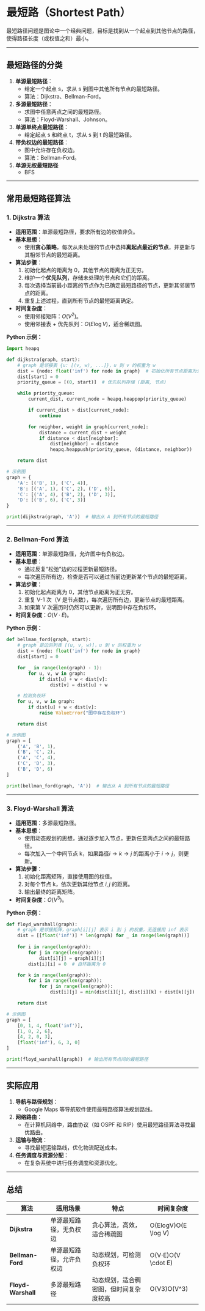 # 最短路（Shortest Path）

最短路径问题是图论中一个经典问题，目标是找到从一个起点到其他节点的路径，使得路径长度（或权值之和）最小。

---

## 最短路径的分类

1. **单源最短路径**：
    - 给定一个起点 s，求从 s 到图中其他所有节点的最短路径。
    - 算法：Dijkstra、Bellman-Ford。
2. **多源最短路径**：
    - 求图中任意两点之间的最短路径。
    - 算法：Floyd-Warshall、Johnson。
3. **单源单终点最短路径**：
    - 给定起点 s 和终点 t，求从 s 到 t 的最短路径。
4. **带负权边的最短路径**：
    - 图中允许存在负权边。
    - 算法：Bellman-Ford。
5. **单源无权最短路径**
	- BFS
---

## 常用最短路径算法

### 1. Dijkstra 算法
- **适用范围**：单源最短路径，要求所有边的权值非负。
- **基本思想**：
    - 使用**贪心策略**，每次从未处理的节点中选择**离起点最近的节点**，并更新与其相邻节点的最短距离。
- **算法步骤**：
    1. 初始化起点的距离为 0，其他节点的距离为正无穷。
    2. 维护一个**优先队列**，存储未处理的节点和它们的距离。
    3. 每次选择当前最小距离的节点作为已确定最短路径的节点，更新其邻居节点的距离。
    4. 重复上述过程，直到所有节点的最短距离确定。
- **时间复杂度**：
    - 使用邻接矩阵：$O(V^2)$。
    - 使用邻接表 + 优先队列：$O(E \log V)$，适合稀疏图。

**Python 示例：**
```python
import heapq

def dijkstra(graph, start):
    # graph 是邻接表 {u: [(v, w), ...]}，u 到 v 的权重为 w
    dist = {node: float('inf') for node in graph}  # 初始化所有节点距离为无穷
    dist[start] = 0
    priority_queue = [(0, start)]  # 优先队列存储 (距离, 节点)

    while priority_queue:
        current_dist, current_node = heapq.heappop(priority_queue)

        if current_dist > dist[current_node]:
            continue

        for neighbor, weight in graph[current_node]:
            distance = current_dist + weight
            if distance < dist[neighbor]:
                dist[neighbor] = distance
                heapq.heappush(priority_queue, (distance, neighbor))

    return dist

# 示例图
graph = {
    'A': [('B', 1), ('C', 4)],
    'B': [('A', 1), ('C', 2), ('D', 6)],
    'C': [('A', 4), ('B', 2), ('D', 3)],
    'D': [('B', 6), ('C', 3)]
}

print(dijkstra(graph, 'A'))  # 输出从 A 到所有节点的最短路径
```

---

### 2. Bellman-Ford 算法

- **适用范围**：单源最短路径，允许图中有负权边。
- **基本思想**：
    - 通过反复“松弛”边的过程更新最短路径。
    - 每次遍历所有边，检查是否可以通过当前边更新某个节点的最短距离。
- **算法步骤**：
    1. 初始化起点距离为 0，其他节点距离为正无穷。
    2. 重复 V-1 次（V 是节点数），每次遍历所有边，更新节点的最短距离。
    3. 如果第 V 次遍历时仍然可以更新，说明图中存在负权环。
- **时间复杂度**：$O(V \cdot E)$。

**Python 示例：**

```python
def bellman_ford(graph, start):
    # graph 是边的列表 [(u, v, w)]，u 到 v 的权重为 w
    dist = {node: float('inf') for node in graph}
    dist[start] = 0

    for _ in range(len(graph) - 1):
        for u, v, w in graph:
            if dist[u] + w < dist[v]:
                dist[v] = dist[u] + w

    # 检测负权环
    for u, v, w in graph:
        if dist[u] + w < dist[v]:
            raise ValueError("图中存在负权环")

    return dist

# 示例图
graph = [
    ('A', 'B', 1),
    ('B', 'C', 2),
    ('A', 'C', 4),
    ('C', 'D', 3),
    ('B', 'D', 6)
]

print(bellman_ford(graph, 'A'))  # 输出从 A 到所有节点的最短路径
```

---

### 3. Floyd-Warshall 算法

- **适用范围**：多源最短路径。
- **基本思想**：
    - 使用动态规划的思想，通过逐步加入节点，更新任意两点之间的最短路径。
    - 每次加入一个中间节点 k，如果路径$i \to k \to j$ 的距离小于 $i \to j$，则更新。
- **算法步骤**：
    1. 初始化距离矩阵，直接使用图的权值。
    2. 对每个节点 k，依次更新其他节点 $i, j$ 的距离。
    3. 输出最终的距离矩阵。
- **时间复杂度**：$O(V^3)$。

**Python 示例：**

```python
def floyd_warshall(graph):
    # graph 是邻接矩阵，graph[i][j] 表示 i 到 j 的权重，无连接用 inf 表示
    dist = [[float('inf')] * len(graph) for _ in range(len(graph))]
    
    for i in range(len(graph)):
        for j in range(len(graph)):
            dist[i][j] = graph[i][j]
        dist[i][i] = 0  # 自环距离为 0

    for k in range(len(graph)):
        for i in range(len(graph)):
            for j in range(len(graph)):
                dist[i][j] = min(dist[i][j], dist[i][k] + dist[k][j])

    return dist

# 示例图
graph = [
    [0, 1, 4, float('inf')],
    [1, 0, 2, 6],
    [4, 2, 0, 3],
    [float('inf'), 6, 3, 0]
]

print(floyd_warshall(graph))  # 输出所有节点间的最短路径
```

---

## 实际应用
1. **导航与路径规划**：
    - Google Maps 等导航软件使用最短路径算法规划路线。
2. **网络路由**：
    - 在计算机网络中，路由协议（如 OSPF 和 RIP）使用最短路径算法寻找最优路由。
3. **运输与物流**：
    - 寻找最短运输路线，优化物流配送成本。
4. **任务调度与资源分配**：
    - 在复杂系统中进行任务调度和资源优化。

---

## 总结

|**算法**|**适用场景**|**特点**|**时间复杂度**|
|---|---|---|---|
|**Dijkstra**|单源最短路径，无负权边|贪心算法，高效，适合稀疏图|O(Elog⁡V)O(E \log V)|
|**Bellman-Ford**|单源最短路径，允许负权边|动态规划，可检测负权环|O(V⋅E)O(V \cdot E)|
|**Floyd-Warshall**|多源最短路径|动态规划，适合稠密图，但时间复杂度较高|O(V3)O(V^3)|

